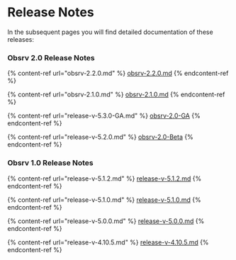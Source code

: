 # Release Notes

In the subsequent pages you will find detailed documentation of these releases:

### Obsrv 2.0 Release Notes

{% content-ref url="obsrv-2.2.0.md" %}
[obsrv-2.2.0.md](obsrv-2.2.0.md)
{% endcontent-ref %}

{% content-ref url="obsrv-2.1.0.md" %}
[obsrv-2.1.0.md](obsrv-2.1.0.md)
{% endcontent-ref %}

{% content-ref url="release-v-5.3.0-GA.md" %}
[obsrv-2.0-GA](release-v-5.3.0-GA.md)
{% endcontent-ref %}

{% content-ref url="release-v-5.2.0.md" %}
[obsrv-2.0-Beta](release-v-5.2.0.md)
{% endcontent-ref %}

### Obsrv 1.0 Release Notes

{% content-ref url="release-v-5.1.2.md" %}
[release-v-5.1.2.md](release-v-5.1.2.md)
{% endcontent-ref %}

{% content-ref url="release-v-5.1.0.md" %}
[release-v-5.1.0.md](release-v-5.1.0.md)
{% endcontent-ref %}

{% content-ref url="release-v-5.0.0.md" %}
[release-v-5.0.0.md](release-v-5.0.0.md)
{% endcontent-ref %}

{% content-ref url="release-v-4.10.5.md" %}
[release-v-4.10.5.md](release-v-4.10.5.md)
{% endcontent-ref %}
